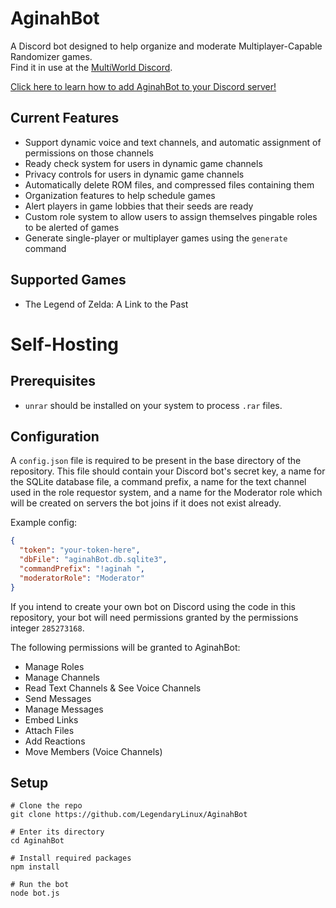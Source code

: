 # AginahBot
A Discord bot designed to help organize and moderate Multiplayer-Capable Randomizer games.  
Find it in use at the [MultiWorld Discord](https://discord.gg/B5pjMYy).

[Click here to learn how to add AginahBot to your Discord server!](https://github.com/LegendaryLinux/AginahBot/wiki/Using-AginahBot-on-Your-Discord-Server)

## Current Features
- Support dynamic voice and text channels, and automatic assignment of permissions on those channels
- Ready check system for users in dynamic game channels
- Privacy controls for users in dynamic game channels
- Automatically delete ROM files, and compressed files containing them
- Organization features to help schedule games
- Alert players in game lobbies that their seeds are ready
- Custom role system to allow users to assign themselves pingable roles to be alerted of games
- Generate single-player or multiplayer games using the `generate` command

## Supported Games
- The Legend of Zelda: A Link to the Past

# Self-Hosting

## Prerequisites
- `unrar` should be installed on your system to process `.rar` files.

## Configuration
A `config.json` file is required to be present in the base directory of the repository. This file should contain
your Discord bot's secret key, a name for the SQLite database file, a command prefix, a name for the text channel
used in the role requestor system, and a name for the Moderator role which will be created on servers the bot
joins if it does not exist already. 

Example config:
```json
{
  "token": "your-token-here",
  "dbFile": "aginahBot.db.sqlite3",
  "commandPrefix": "!aginah ",
  "moderatorRole": "Moderator"
}
```

If you intend to create your own bot on Discord using the code in this repository, your bot will need
permissions granted by the permissions integer `285273168`.

The following permissions will be granted
to AginahBot:
- Manage Roles
- Manage Channels
- Read Text Channels & See Voice Channels
- Send Messages
- Manage Messages
- Embed Links
- Attach Files
- Add Reactions
- Move Members (Voice Channels)

## Setup
```shell script
# Clone the repo
git clone https://github.com/LegendaryLinux/AginahBot

# Enter its directory
cd AginahBot

# Install required packages
npm install

# Run the bot
node bot.js
```

